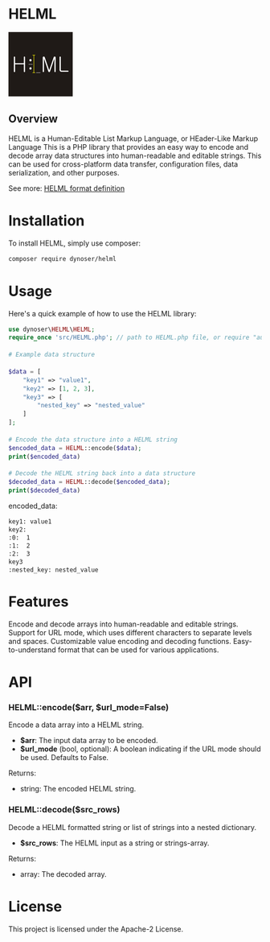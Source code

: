 # HELML

![helml-logo](https://github.com/dynoser/HELML/raw/master/logo/icon.png)

## Overview
HELML is a Human-Editable List Markup Language, or HEader-Like Markup Language
This is a PHP library that provides an easy way to encode and decode array data structures into human-readable and editable strings.
This can be used for cross-platform data transfer, configuration files, data serialization, and other purposes.

See more: [HELML format definition](https://github.com/dynoser/HELML/blob/master/README-HELML_en.md)


# Installation
To install HELML, simply use composer:

```bash
composer require dynoser/helml
```

# Usage

Here's a quick example of how to use the HELML library:

```PHP
use dynoser\HELML\HELML;
require_once 'src/HELML.php'; // path to HELML.php file, or require "autoload.php"

# Example data structure

$data = [
    "key1" => "value1",
    "key2" => [1, 2, 3],
    "key3" => [
        "nested_key" => "nested_value"
    ]
];

# Encode the data structure into a HELML string
$encoded_data = HELML::encode($data);
print($encoded_data)

# Decode the HELML string back into a data structure
$decoded_data = HELML::decode($encoded_data);
print($decoded_data)
```
encoded_data:
```console
key1: value1
key2:
:0:  1
:1:  2
:2:  3
key3
:nested_key: nested_value
```

# Features
Encode and decode arrays into human-readable and editable strings.
Support for URL mode, which uses different characters to separate levels and spaces.
Customizable value encoding and decoding functions.
Easy-to-understand format that can be used for various applications.

# API

### **HELML::encode**($arr, $url_mode=False)

Encode a data array into a HELML string.

- **$arr**: The input data array to be encoded.
- **$url_mode** (bool, optional): A boolean indicating if the URL mode should be used. Defaults to False.

Returns:

- string: The encoded HELML string.

### **HELML::decode**($src_rows)

Decode a HELML formatted string or list of strings into a nested dictionary.

- **$src_rows**: The HELML input as a string or strings-array.

Returns:

- array: The decoded array.


# License
This project is licensed under the Apache-2 License.
